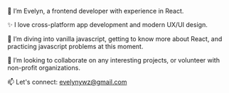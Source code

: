 👋 I’m Evelyn, a frontend developer with experience in React.

✨ I love cross-platform app development and modern UX/UI design.

🌱 I’m diving into vanilla javascript, getting to know more about React, and practicing javascript problems at this moment.

💞️ I’m looking to collaborate on any interesting projects, or volunteer with non-profit organizations.

📫 Let's connect: evelynywz@gmail.com

<!---
Evelyn-ZYW/Evelyn-ZYW is a ✨ special ✨ repository because its `README.md` (this file) appears on your GitHub profile.
You can click the Preview link to take a look at your changes.
--->
